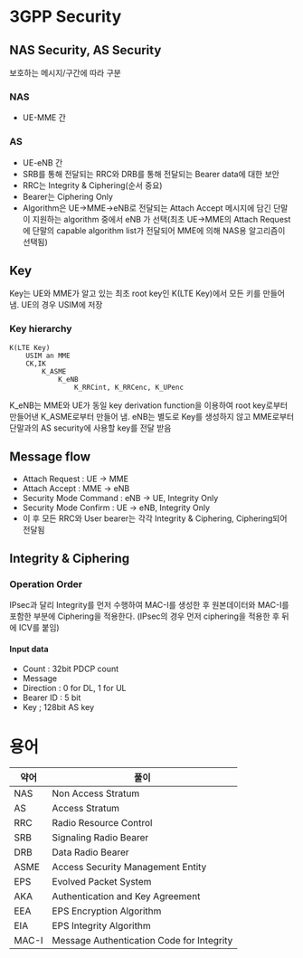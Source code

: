 # 3GPP Security

## NAS Security, AS Security

보호하는 메시지/구간에 따라 구분

### NAS

- UE-MME 간

### AS

- UE-eNB 간
- SRB를 통해 전달되는 RRC와 DRB를 통해 전달되는 Bearer data에 대한 보안
- RRC는 Integrity & Ciphering(순서 중요)
- Bearer는 Ciphering Only
- Algorithm은 UE->MME->eNB로 전달되는 Attach Accept 메시지에 담긴 단말이 지원하는 algorithm 중에서 eNB 가 선택(최초 UE->MME의 Attach Request에 단말의 capable algorithm list가 전달되어 MME에 의해 NAS용 알고리즘이 선택됨)

## Key

Key는 UE와 MME가 알고 있는 최초 root key인 K(LTE Key)에서 모든 키를 만들어 냄. UE의 경우 USIM에 저장

### Key hierarchy

```
K(LTE Key)
    USIM an MME
    CK,IK
        K_ASME
            K_eNB
                K_RRCint, K_RRCenc, K_UPenc
```

K_eNB는 MME와 UE가 동일 key derivation function을 이용하여 root key로부터 만들어낸 K_ASME로부터 만들어 냄. eNB는 별도로 Key를 생성하지 않고 MME로부터 단말과의 AS security에 사용할 key를 전달 받음

## Message flow

-	Attach Request : UE -> MME
-	Attach Accept : MME -> eNB
-	Security Mode Command : eNB -> UE, Integrity Only
-	Security Mode Confirm : UE -> eNB, Integrity Only
-	이 후 모든 RRC와 User bearer는 각각 Integrity & Ciphering, Ciphering되어 전달됨

## Integrity & Ciphering

### Operation Order

IPsec과 달리 Integrity를 먼저 수행하여 MAC-I를 생성한 후 원본데이터와 MAC-I를 포함한 부분에 Ciphering을 적용한다. (IPsec의 경우 먼저 ciphering을 적용한 후 뒤에 ICV를 붙임)

#### Input data

- Count : 32bit PDCP count
- Message
- Direction : 0 for DL, 1 for UL
- Bearer ID : 5 bit
- Key ; 128bit AS key

# 용어

| 약어  | 풀이                                      |
|-------|-------------------------------------------|
| NAS   | Non Access Stratum                        |
| AS    | Access Stratum                            |
| RRC   | Radio Resource Control                    |
| SRB   | Signaling Radio Bearer                    |
| DRB   | Data Radio Bearer                         |
| ASME  | Access Security Management Entity         |
| EPS   | Evolved Packet System                     |
| AKA   | Authentication and Key Agreement          |
| EEA   | EPS Encryption Algorithm                  |
| EIA   | EPS Integrity Algorithm                   |
| MAC-I | Message Authentication Code for Integrity |
